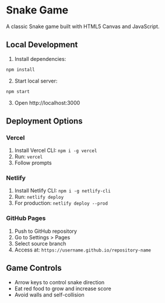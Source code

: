 # Snake Game

A classic Snake game built with HTML5 Canvas and JavaScript.

## Local Development

1. Install dependencies:
```bash
npm install
```

2. Start local server:
```bash
npm start
```

3. Open http://localhost:3000

## Deployment Options

### Vercel
1. Install Vercel CLI: `npm i -g vercel`
2. Run: `vercel`
3. Follow prompts

### Netlify
1. Install Netlify CLI: `npm i -g netlify-cli`
2. Run: `netlify deploy`
3. For production: `netlify deploy --prod`

### GitHub Pages
1. Push to GitHub repository
2. Go to Settings > Pages
3. Select source branch
4. Access at: `https://username.github.io/repository-name`

## Game Controls
- Arrow keys to control snake direction
- Eat red food to grow and increase score
- Avoid walls and self-collision